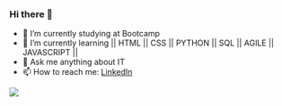 ### Hi there 👋



- 🔭 I’m currently studying at Bootcamp
- 🌱 I’m currently learning || HTML || CSS || PYTHON || SQL || AGILE || JAVASCRIPT ||
- 💬 Ask me anything about IT
- 📫 How to reach me: [LinkedIn](www.linkedin.com/in/fatihcaliss)

<img src="https://github-readme-stats.vercel.app/api?username=fatihcaliss&theme=swift&show_icons=true" >

